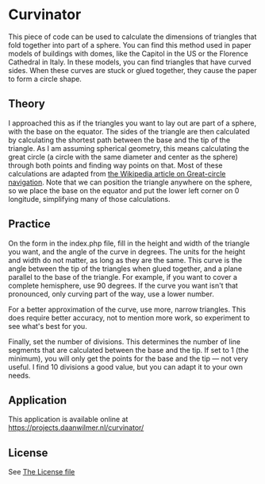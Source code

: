 # Curvinator
This piece of code can be used to calculate the dimensions of triangles that fold together into part of a sphere.
You can find this method used in paper models of buildings with domes, like the Capitol in the US or the Florence Cathedral in Italy.
In these models, you can find triangles that have curved sides. When these curves are stuck or glued together, they cause the paper to form a circle shape.

## Theory
I approached this as if the triangles you want to lay out are part of a sphere, with the base on the equator.
The sides of the triangle are then calculated by calculating the shortest path between the base and the tip of the triangle.
As I am assuming spherical geometry, this means calculating the great circle (a circle with the same diameter and center as the sphere) through both points and finding way points on that.
Most of these calculations are adapted from [the Wikipedia article on Great-circle navigation](https://en.wikipedia.org/wiki/Great-circle_navigation).
Note that we can position the triangle anywhere on the sphere, so we place the base on the equator and put the lower left corner on 0 longitude, simplifying many of those calculations.

## Practice
On the form in the index.php file, fill in the height and width of the triangle you want, and the angle of the curve in degrees.
The units for the height and width do not matter, as long as they are the same.
This curve is the angle between the tip of the triangles when glued together, and a plane parallel to the base of the triangle.
For example, if you want to cover a complete hemisphere, use 90 degrees.
If the curve you want isn't that pronounced, only curving part of the way, use a lower number.

For a better approximation of the curve, use more, narrow triangles.
This does require better accuracy, not to mention more work, so experiment to see what's best for you.

Finally, set the number of divisions. This determines the number of line segments that are calculated between the base and the tip.
If set to 1 (the minimum), you will only get the points for the base and the tip — not very useful.
I find 10 divisions a good value, but you can adapt it to your own needs.

## Application
This application is available online at <https://projects.daanwilmer.nl/curvinator/>

## License
See [The License file](LICENSE.md)
